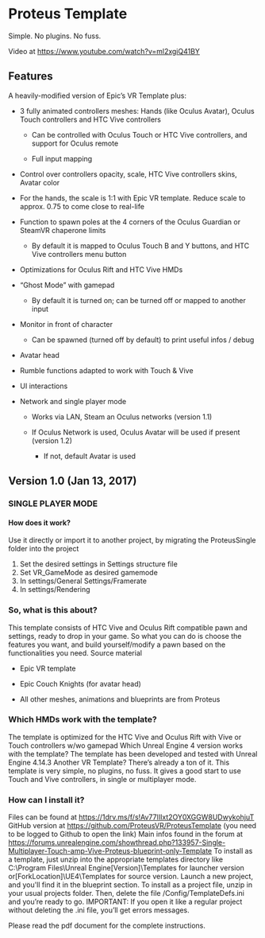 
# Proteus Template

Simple. No plugins. No fuss.

Video at https://www.youtube.com/watch?v=ml2xgiQ41BY

## Features

A heavily-modified version of Epic’s VR Template plus:

* 3 fully animated controllers meshes: Hands (like Oculus Avatar), Oculus Touch controllers and HTC Vive controllers

  * Can be controlled with Oculus Touch or HTC Vive controllers, and support for Oculus remote

  * Full input mapping


* Control over controllers opacity, scale, HTC Vive controllers skins, Avatar color

* For the hands, the scale is 1:1 with Epic VR template. Reduce scale to approx. 0.75 to come close to real-life

* Function to spawn poles at the 4 corners of the Oculus Guardian or SteamVR chaperone limits

  * By default it is mapped to Oculus Touch B and Y buttons, and HTC Vive controllers menu button


* Optimizations for Oculus Rift and HTC Vive HMDs

* “Ghost Mode” with gamepad

  * By default it is turned on; can be turned off or mapped to another input


* Monitor in front of character

  * Can be spawned (turned off by default) to print useful infos / debug


* Avatar head

* Rumble functions adapted to work with Touch & Vive

* UI interactions

* Network and single player mode

  * Works via LAN, Steam an Oculus networks (version 1.1)

  * If Oculus Network is used, Oculus Avatar will be used if present (version 1.2)

    * If not, default Avatar is used

## Version 1.0 (Jan 13, 2017)
### SINGLE PLAYER MODE

#### How does it work?
Use it directly or import it to another project, by migrating the ProteusSingle folder into the project
1.	Set the desired settings in Settings structure file
2.	Set VR_GameMode as desired gamemode
3.	In settings/General Settings/Framerate
4.	In settings/Rendering

### So, what is this about?
This template consists of HTC Vive and Oculus Rift compatible pawn and settings, ready to drop in your game. So what you can do is choose the features you want, and build yourself/modify a pawn based on the functionalities you need.
Source material

* Epic VR template

* Epic Couch Knights (for avatar head)

* All other meshes, animations and blueprints are from Proteus

### Which HMDs work with the template?
The template is optimized for the HTC Vive and Oculus Rift with Vive or Touch controllers w/wo gamepad
Which Unreal Engine 4 version works with the template?
The template has been developed and tested with Unreal Engine 4.14.3
Another VR Template? There’s already a ton of it.
This template is very simple, no plugins, no fuss. It gives a good start to use Touch and Vive controllers, in single or multiplayer mode.

### How can I install it?
Files can be found at https://1drv.ms/f/s!Av77lIIxt2OY0XGGW8UDwykohjuT  
GitHub version at https://github.com/ProteusVR/ProteusTemplate  (you need to be logged to Github to open the link)
Main infos found in the forum at https://forums.unrealengine.com/showthread.php?133957-Single-Multiplayer-Touch-amp-Vive-Proteus-blueprint-only-Template
To install as a template, just unzip into the appropriate templates directory like C:\Program Files\Unreal Engine[Version]\Templates for launcher version or[ForkLocation]\UE4\Templates for source version. Launch a new project, and you'll find it in the blueprint section.
To install as a project file, unzip in your usual projects folder. Then, delete the file /Config/TemplateDefs.ini and you’re ready to go.
IMPORTANT: If you open it like a regular project without deleting the .ini file, you’ll get errors messages.

Please read the pdf document for the complete instructions.
